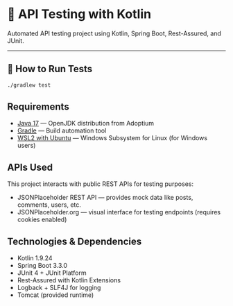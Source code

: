 # 🧪 API Testing with Kotlin

Automated API testing project using Kotlin, Spring Boot, Rest-Assured, and JUnit.

---

## 🚀 How to Run Tests
```bash
./gradlew test
```

## Requirements
- [Java 17](https://adoptium.net/en-GB/temurin/releases/?version=17) — OpenJDK distribution from Adoptium
- [Gradle](https://gradle.org/install/) — Build automation tool
- [WSL2 with Ubuntu](https://learn.microsoft.com/en-us/windows/wsl/install) — Windows Subsystem for Linux (for Windows users)

## APIs Used
This project interacts with public REST APIs for testing purposes:
- JSONPlaceholder REST API — provides mock data like posts, comments, users, etc.
- JSONPlaceholder.org — visual interface for testing endpoints (requires cookies enabled)

## Technologies & Dependencies
- Kotlin 1.9.24
- Spring Boot 3.3.0
- JUnit 4 + JUnit Platform
- Rest-Assured with Kotlin Extensions
- Logback + SLF4J for logging
- Tomcat (provided runtime)